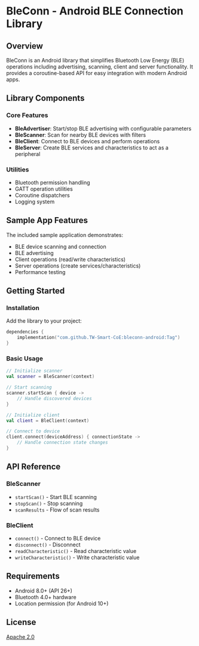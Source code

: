 # BleConn - Android BLE Connection Library

## Overview
BleConn is an Android library that simplifies Bluetooth Low Energy (BLE) operations including advertising, scanning, client and server functionality. It provides a coroutine-based API for easy integration with modern Android apps.

## Library Components

### Core Features
- **BleAdvertiser**: Start/stop BLE advertising with configurable parameters
- **BleScanner**: Scan for nearby BLE devices with filters
- **BleClient**: Connect to BLE devices and perform operations
- **BleServer**: Create BLE services and characteristics to act as a peripheral

### Utilities
- Bluetooth permission handling
- GATT operation utilities
- Coroutine dispatchers
- Logging system

## Sample App Features
The included sample application demonstrates:
- BLE device scanning and connection
- BLE advertising
- Client operations (read/write characteristics)
- Server operations (create services/characteristics)
- Performance testing

## Getting Started

### Installation
Add the library to your project:

```kotlin
dependencies {
    implementation("com.github.TW-Smart-CoE:bleconn-android:Tag")
}
```

### Basic Usage

```kotlin
// Initialize scanner
val scanner = BleScanner(context)

// Start scanning
scanner.startScan { device ->
    // Handle discovered devices
}

// Initialize client
val client = BleClient(context)

// Connect to device
client.connect(deviceAddress) { connectionState ->
    // Handle connection state changes
}
```

## API Reference

### BleScanner
- `startScan()` - Start BLE scanning
- `stopScan()` - Stop scanning
- `scanResults` - Flow of scan results

### BleClient
- `connect()` - Connect to BLE device
- `disconnect()` - Disconnect
- `readCharacteristic()` - Read characteristic value
- `writeCharacteristic()` - Write characteristic value

## Requirements
- Android 8.0+ (API 26+)
- Bluetooth 4.0+ hardware
- Location permission (for Android 10+)

## License
[Apache 2.0](LICENSE.md)
